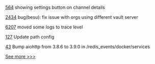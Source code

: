 
[564](https://github.com/hyperledger-labs/fabric-operations-console/pull/564) showing settings button on channel details

[2434](https://github.com/hyperledger/bevel/pull/2434) bug(besu): fix issue with orgs using different vault server

[6207](https://github.com/hyperledger/besu/pull/6207) moved some logs to trace level

[127](https://github.com/hyperledger-labs/yui-relayer/pull/127) Update path config

[43](https://github.com/hyperledger/aries-acapy-plugins/pull/43) Bump aiohttp from 3.8.6 to 3.9.0 in /redis_events/docker/services


[See more >>>](https://start-here.hyperledger.org/pull-requests)
